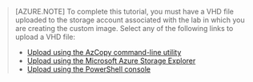 > [AZURE.NOTE] To complete this tutorial, you must have a VHD file uploaded to the storage account associated with the lab in which you are creating the custom image. Select any of the following links to upload a VHD file:
> 
> - [Upload using the AzCopy command-line utility](../articles/devtest-lab/devtest-lab-upload-vhd-using-azcopy.md)
> - [Upload using the Microsoft Azure Storage Explorer](../articles/devtest-lab/devtest-lab-upload-vhd-using-storage-explorer.md)
> - [Upload using the PowerShell console](../articles/devtest-lab/devtest-lab-upload-vhd-using-powershell.md)

